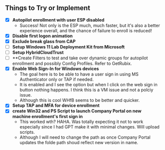 ## Things to Try or Implement
- [x] **Autopilot enrollment with user ESP disabled**
    - Success! Not only is the ESP much, much faster, but it's also a better experience overall, and the chance of failure to enroll is reduced!
- [x] **Disable first logon animation**
- [x] **Exclude break glass from CAP**
- [ ] **Setup Windows 11 Lab Deployment Kit from Microsoft**
- [ ] **Setup HybridCloudTrust**
- [ ] **Create Filters to test and take over dynamic groups for autopilot enrollment and possibly Config Profiles. Refer to GetRubix.
- [x] **Enable Web Sign-In for Windows devices**
    - The goal here is to be able to have a user sign in using MS Authenticator only or TAP if needed.
    - It is enabled and I see the option but when I click on the web sign in button nothing happens. I think this is a VM issue and not a polciy issue.
    - Although this is cool WHfB seems to be better and quicker.
- [x] **Setup TAP and MFA for device enrollment**
- [x] **create Win32 and PS Script to launch Company Portal on new machine enrollment's first sign in**
    - This worked wth? HAHA. Was totally expecting it not to work especially since I had GPT make it with minimal changes. Will upload scripts. 
    - Although I will need to change the path as once Company Portal updates the folde path shoud reflect new version in name.